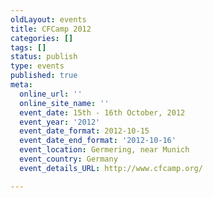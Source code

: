 ```yaml
---
oldLayout: events
title: CFCamp 2012
categories: []
tags: []
status: publish
type: events
published: true
meta:
  online_url: ''
  online_site_name: ''
  event_date: 15th - 16th October, 2012
  event_year: '2012'
  event_date_format: 2012-10-15
  event_date_end_format: '2012-10-16'
  event_location: Germering, near Munich
  event_country: Germany
  event_details_URL: http://www.cfcamp.org/

---
```

